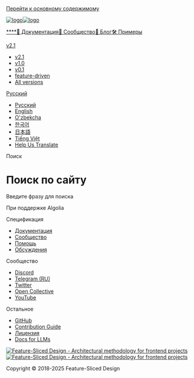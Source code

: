 [Перейти к основному содержимому](#__docusaurus_skipToContent_fallback)

[![logo](/documentation/ru/img/brand/logo-primary.png)![logo](/documentation/ru/img/brand/logo-primary.png)](/documentation/ru/.md)

[****](/documentation/ru/.md)[📖 Документация](/documentation/ru/docs/get-started/overview.md)[💫 Сообщество](/documentation/ru/community.md)[📝 Блог](/documentation/ru/blog)[🛠 Примеры](/documentation/ru/examples.md)

[v2.1](/documentation/ru/docs/get-started/overview.md)

* [v2.1](/documentation/ru/docs/get-started/overview.md)
* [v1.0](https://feature-sliced.github.io/featureslices.dev/v1.0.html)
* [v0.1](https://feature-sliced.github.io/featureslices.dev/v0.1.html)
* [feature-driven](https://github.com/feature-sliced/documentation/tree/rc/feature-driven)
* [All versions](/documentation/ru/versions.md)

[Русский](#)

* [Русский](/documentation/ru/search.md)
* [English](/documentation/search)
* [O'zbekcha](/documentation/uz/search)
* [한국어](/documentation/kr/search)
* [日本語](/documentation/ja/search)
* [Tiếng Việt](/documentation/vi/search)
* [Help Us Translate](https://github.com/feature-sliced/documentation/issues/244)

[](https://discord.gg/S8MzWTUsmp)[](https://github.com/feature-sliced/documentation)

Поиск

# Поиск по сайту

Введите фразу для поиска

При поддержке Algolia[](https://www.algolia.com/)

Спецификация

* [Документация](/documentation/ru/docs/get-started/overview.md)
* [Сообщество](/documentation/ru/community.md)
* [Помощь](/documentation/ru/nav.md)
* [Обсуждения](https://github.com/feature-sliced/documentation/discussions)

Сообщество

* [Discord](https://discord.gg/S8MzWTUsmp)
* [Telegram (RU)](https://t.me/feature_sliced)
* [Twitter](https://twitter.com/feature_sliced)
* [Open Collective](https://opencollective.com/feature-sliced)
* [YouTube](https://www.youtube.com/c/FeatureSlicedDesign)

Остальное

* [GitHub](https://github.com/feature-sliced)
* [Contribution Guide](https://github.com/feature-sliced/documentation/blob/master/CONTRIBUTING.md)
* [Лицензия](https://github.com/feature-sliced/documentation/blob/master/LICENSE)
* [Docs for LLMs](/documentation/ru/docs/llms.md)

[![Feature-Sliced Design - Architectural methodology for frontend projects](/documentation/ru/img/brand/logo-primary.png)![Feature-Sliced Design - Architectural methodology for frontend projects](/documentation/ru/img/brand/logo-primary.png)](https://github.com/feature-sliced)

Copyright © 2018-2025 Feature-Sliced Design
